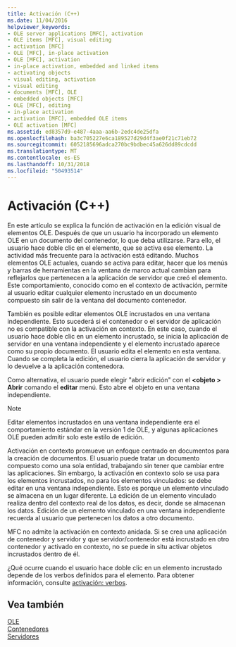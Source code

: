```yaml
---
title: Activación (C++)
ms.date: 11/04/2016
helpviewer_keywords:
- OLE server applications [MFC], activation
- OLE items [MFC], visual editing
- activation [MFC]
- OLE [MFC], in-place activation
- OLE [MFC], activation
- in-place activation, embedded and linked items
- activating objects
- visual editing, activation
- visual editing
- documents [MFC], OLE
- embedded objects [MFC]
- OLE [MFC], editing
- in-place activation
- activation [MFC], embedded OLE items
- OLE activation [MFC]
ms.assetid: ed8357d9-e487-4aaa-aa6b-2edc4de25dfa
ms.openlocfilehash: ba3c705227e6ca189527d29d4f3ae0f21c71eb72
ms.sourcegitcommit: 6052185696adca270bc9bdbec45a626dd89cdcdd
ms.translationtype: MT
ms.contentlocale: es-ES
ms.lasthandoff: 10/31/2018
ms.locfileid: "50493514"
---
```

# <a name="activation-c"></a>Activación (C++)

En este artículo se explica la función de activación en la edición visual de elementos OLE. Después de que un usuario ha incorporado un elemento OLE en un documento del contenedor, lo que deba utilizarse. Para ello, el usuario hace doble clic en el elemento, que se activa ese elemento. La actividad más frecuente para la activación está editando. Muchos elementos OLE actuales, cuando se activa para editar, hacer que los menús y barras de herramientas en la ventana de marco actual cambian para reflejarlos que pertenecen a la aplicación de servidor que creó el elemento. Este comportamiento, conocido como en el contexto de activación, permite al usuario editar cualquier elemento incrustado en un documento compuesto sin salir de la ventana del documento contenedor.

También es posible editar elementos OLE incrustados en una ventana independiente. Esto sucederá si el contenedor o el servidor de aplicación no es compatible con la activación en contexto. En este caso, cuando el usuario hace doble clic en un elemento incrustado, se inicia la aplicación de servidor en una ventana independiente y el elemento incrustado aparece como su propio documento. El usuario edita el elemento en esta ventana. Cuando se completa la edición, el usuario cierra la aplicación de servidor y lo devuelve a la aplicación contenedora.

Como alternativa, el usuario puede elegir "abrir edición" con el  **\<objeto > Abrir** comando el **editar** menú. Esto abre el objeto en una ventana independiente.

> [!NOTE]
>  Editar elementos incrustados en una ventana independiente era el comportamiento estándar en la versión 1 de OLE, y algunas aplicaciones OLE pueden admitir solo este estilo de edición.

Activación en contexto promueve un enfoque centrado en documentos para la creación de documentos. El usuario puede tratar un documento compuesto como una sola entidad, trabajando sin tener que cambiar entre las aplicaciones. Sin embargo, la activación en contexto solo se usa para los elementos incrustados, no para los elementos vinculados: se debe editar en una ventana independiente. Esto es porque un elemento vinculado se almacena en un lugar diferente. La edición de un elemento vinculado realiza dentro del contexto real de los datos, es decir, donde se almacenan los datos. Edición de un elemento vinculado en una ventana independiente recuerda al usuario que pertenecen los datos a otro documento.

MFC no admite la activación en contexto anidada. Si se crea una aplicación de contenedor y servidor y que servidor/contenedor está incrustado en otro contenedor y activado en contexto, no se puede in situ activar objetos incrustados dentro de él.

¿Qué ocurre cuando el usuario hace doble clic en un elemento incrustado depende de los verbos definidos para el elemento. Para obtener información, consulte [activación: verbos](../mfc/activation-verbs.md).

## <a name="see-also"></a>Vea también

[OLE](../mfc/ole-in-mfc.md)<br/>
[Contenedores](../mfc/containers.md)<br/>
[Servidores](../mfc/servers.md)

